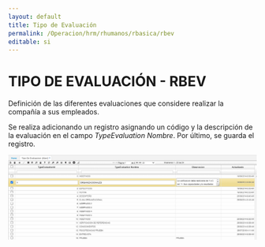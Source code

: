 ```yaml
---
layout: default
title: Tipo de Evaluación
permalink: /Operacion/hrm/rhumanos/rbasica/rbev
editable: si
---
```


# TIPO DE EVALUACIÓN - RBEV  

Definición de las diferentes evaluaciones que considere realizar la compañía a sus empleados.  

Se realiza adicionando un registro asignando un código y la descripción de la evaluación en el campo _TypeEvaluation Nombre_.  Por último, se guarda el registro.  

![](rbev.png)  




